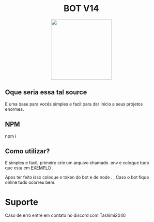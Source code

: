 <h1 align="center">BOT V14</h1>
   <p align="center">

 <img src="https://github.com/Tashimi2040/BotV14/assets/132114580/997a1876-1fb3-43f3-9975-b6a7b3990c83.jpg" width="200" />

</p>

 <h2>Oque seria essa tal source</h2>
<p> E uma base para vocês simples e facil para dar inicio a seus projetos enormes.</p>

<h2>NPM</h2> 
<p>npm i</p>

<h2>Como utilizar?</h2>
<p>E simples e facil, primeiro crie um arquivo chamado .env e coloque tudo que esta em  <a href="" target="_blank" rel="noopener noreferrer">EXEMPLO</a> . </p>

Apos ter feito isso coloque o token do bot e de node . , Caso o bot fique online tudo ocorreu bem.
# Suporte
Caso de erro entre em contato no discord com Tashimi2040

